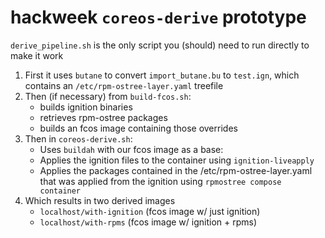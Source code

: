 # hackweek `coreos-derive` prototype
`derive_pipeline.sh` is the only script you (should) need to run directly to make it work
1. First it uses `butane` to convert `import_butane.bu` to `test.ign`, which contains an `/etc/rpm-ostree-layer.yaml` treefile
1. Then (if necessary) from `build-fcos.sh`:
    - builds ignition binaries
    - retrieves rpm-ostree packages
    - builds an fcos image containing those overrides
1. Then in `coreos-derive.sh`: 
    - Uses `buildah` with our fcos image as a base: 
    - Applies the ignition files to the container using `ignition-liveapply`
    - Applies the packages contained in the /etc/rpm-ostree-layer.yaml that was applied from the ignition using `rpmostree compose container`
1. Which results in two derived images
    - `localhost/with-ignition` (fcos image w/ just ignition)
    - `localhost/with-rpms`    (fcos image w/ ignition + rpms)    


